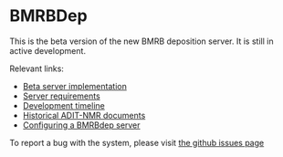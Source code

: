 # BMRBDep

This is the beta version of the new BMRB deposition server. It is still in active development.

Relevant links:
* [Beta server implementation](http://dev-bmrbdep.bmrb.wisc.edu/) 
* [Server requirements](FrontEnd/specification/requirements.md)
* [Development timeline](FrontEnd/specification/timeline.md)
* [Historical ADIT-NMR documents](FrontEnd/specification/macromolecular_system/ADIT-documents)
* [Configuring a BMRBdep server](installation.md)

To report a bug with the system, please visit [the github issues page](https://github.com/uwbmrb/BMRBDep/issues)
